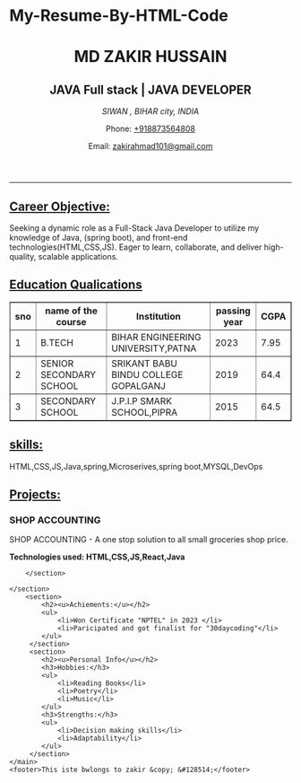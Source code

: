 # My-Resume-By-HTML-Code
<!DOCTYPE html>
<html lang="en">
<head>
    <meta charset="UTF-8">
    <meta name="viewport" content="width=device-width, initial-scale=1.0">
    <title>Resume</title>
</head>
<body>
    <header>
        <h1>MD ZAKIR HUSSAIN</h1>
        <h2> JAVA Full stack | JAVA DEVELOPER </h2>
        <address>
           SIWAN ,
           BIHAR city,
           INDIA     
        </address>
        <p>Phone: <a href="tel:5555555555">+918873564808</a></p>
        <p>Email: <a href="mailto:abc@gmail.com">zakirahmad101@gmail.com</a></p>
    </header>
    <hr>
    <main>
        <section class="bujji chinni" id="chitti">
            <h2><u>Career Objective:</u></h2>
            <p>Seeking a dynamic role as a Full-Stack Java Developer to utilize my knowledge of Java, (spring boot), and front-end technologies(HTML,CSS,JS). Eager to learn, collaborate, and deliver high-quality, scalable applications.</p>
        </section>
        <section class="bujji">
            <h2><u>Education Qualications</u></h2>
            <table border="1">
                <tr>
                    <th>sno</th>
                    <th>name of the course</th>
                    <th>Institution</th>
                    <th>passing year</th>
                    <th>CGPA</th>
                </tr>
                <tr>
                    <td>1</td>
                    <td>B.TECH</td>
                    <td>BIHAR ENGINEERING UNIVERSITY,PATNA</td>
                    <td>2023</td>
                    <td>7.95</td>
                </tr>
                <tr>
                    <td>2</td>
                    <td>SENIOR SECONDARY SCHOOL</td>
                    <td>SRIKANT BABU BINDU COLLEGE GOPALGANJ</td>
                    <td>2019</td>
                    <td>64.4</td>
                </tr>
                <tr>
                    <td>3</td>
                    <td>SECONDARY SCHOOL</td>
                    <td>J.P.I.P SMARK SCHOOL,PIPRA</td>
                    <td>2015</td>
                    <td>64.5</td>
                </tr>
            </table>
        </section>
        <section>
            <h2><u>skills:</u></h2>
            <p>HTML,CSS,JS,Java,spring,Microserives,spring boot,MYSQL,DevOps</p>
        </section>
        <section>
            <h2><u>Projects:</u></h2>
            <h3>SHOP ACCOUNTING</h3>
            <p>SHOP ACCOUNTING - A one stop solution to all small groceries shop price.</p>
            <p><strong>Technologies used: HTML,CSS,JS,React,Java</strong></p>
             
        </section>
         
    </section>
        <section>
            <h2><u>Achiements:</u></h2>  
            <ul>
                <li>Won Certificate "NPTEL" in 2023 </li>
                <li>Paricipated and got finalist for "30daycoding"</li>
            </ul>     
         </section>
         <section>
            <h2><u>Personal Info</u></h2>
            <h3>Hobbies:</h3>
            <ul>
                <li>Reading Books</li>
                <li>Poetry</li>
                <li>Music</li>
            </ul>
            <h3>Strengths:</h3>
            <ul>
                <li>Decision making skills</li>
                <li>Adaptability</li>
            </ul>
         </section>
    </main>
    <footer>This iste bwlongs to zakir &copy; &#128514;</footer>
</body>
</html>
